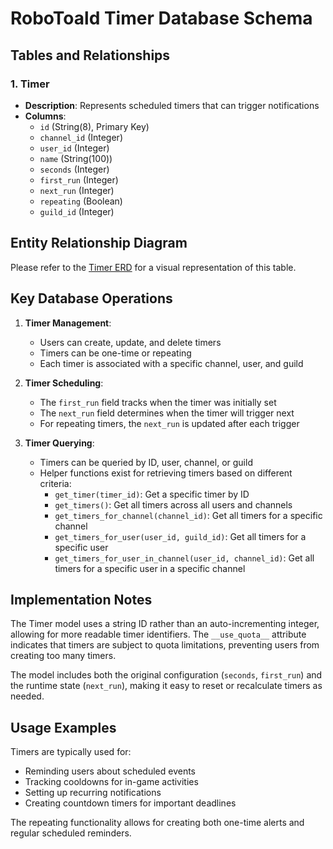 # RoboToald Timer Database Schema

## Tables and Relationships

### 1. Timer
- **Description**: Represents scheduled timers that can trigger notifications
- **Columns**:
  - `id` (String(8), Primary Key)
  - `channel_id` (Integer)
  - `user_id` (Integer)
  - `name` (String(100))
  - `seconds` (Integer)
  - `first_run` (Integer)
  - `next_run` (Integer)
  - `repeating` (Boolean)
  - `guild_id` (Integer)

## Entity Relationship Diagram

Please refer to the [Timer ERD](./timer_erd.svg) for a visual representation of this table.

## Key Database Operations

1. **Timer Management**:
   - Users can create, update, and delete timers
   - Timers can be one-time or repeating
   - Each timer is associated with a specific channel, user, and guild

2. **Timer Scheduling**:
   - The `first_run` field tracks when the timer was initially set
   - The `next_run` field determines when the timer will trigger next
   - For repeating timers, the `next_run` is updated after each trigger

3. **Timer Querying**:
   - Timers can be queried by ID, user, channel, or guild
   - Helper functions exist for retrieving timers based on different criteria:
     - `get_timer(timer_id)`: Get a specific timer by ID
     - `get_timers()`: Get all timers across all users and channels
     - `get_timers_for_channel(channel_id)`: Get all timers for a specific channel
     - `get_timers_for_user(user_id, guild_id)`: Get all timers for a specific user
     - `get_timers_for_user_in_channel(user_id, channel_id)`: Get all timers for a specific user in a specific channel

## Implementation Notes

The Timer model uses a string ID rather than an auto-incrementing integer, allowing for more readable timer identifiers. The `__use_quota__` attribute indicates that timers are subject to quota limitations, preventing users from creating too many timers.

The model includes both the original configuration (`seconds`, `first_run`) and the runtime state (`next_run`), making it easy to reset or recalculate timers as needed.

## Usage Examples

Timers are typically used for:

- Reminding users about scheduled events
- Tracking cooldowns for in-game activities
- Setting up recurring notifications
- Creating countdown timers for important deadlines

The repeating functionality allows for creating both one-time alerts and regular scheduled reminders.

